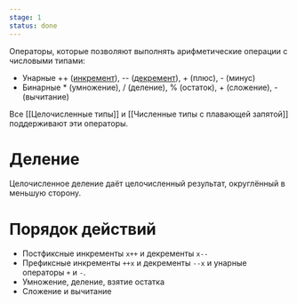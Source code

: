 ```yaml
---
stage: 1
status: done
---
```

Операторы, которые позволяют выполнять арифметические операции с числовыми типами:

- Унарные ++ ([инкремент](Инкремент%20и%20декремент#Оператор%20инкремента%20%2B%2B)), -- ([декремент](Инкремент%20и%20декремент#Оператор%20декремента%20--)), + (плюс), - (минус)
- Бинарные * (умножение), / (деление), % (остаток), + (сложение), - (вычитание)

Все [[Целочисленные типы]] и [[Численные типы с плавающей запятой]] поддерживают эти операторы.

# Деление

Целочисленное деление даёт целочисленный результат, округлённый в меньшую сторону.

# Порядок действий

- Постфиксные инкременты `x++` и декременты `x--`
- Префиксные инкременты `++x` и декременты `--x` и унарные операторы `+` и `-`.
- Умножение, деление, взятие остатка
- Сложение и вычитание